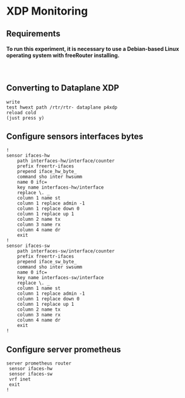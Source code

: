 # XDP Monitoring

## Requirements
#### To run this experiment, it is necessary to use a Debian-based Linux operating system with freeRouter installing.

</br>

## Converting to Dataplane XDP
```
write
test hwext path /rtr/rtr- dataplane p4xdp
reload cold
(just press y)
```

## Configure sensors interfaces bytes
```
!
sensor ifaces-hw
    path interfaces-hw/interface/counter
    prefix freertr-ifaces
    prepend iface_hw_byte_
    command sho inter hwsumm
    name 0 ifc=
    key name interfaces-hw/interface
    replace \. _
    column 1 name st
    column 1 replace admin -1
    column 1 replace down 0
    column 1 replace up 1
    column 2 name tx
    column 3 name rx
    column 4 name dr
    exit
!
sensor ifaces-sw
    path interfaces-sw/interface/counter
    prefix freertr-ifaces
    prepend iface_sw_byte_
    command sho inter swsumm
    name 0 ifc=
    key name interfaces-sw/interface
    replace \. _
    column 1 name st
    column 1 replace admin -1
    column 1 replace down 0
    column 1 replace up 1
    column 2 name tx
    column 3 name rx
    column 4 name dr
    exit
!
```

## Configure server prometheus

```
server prometheus router
 sensor ifaces-hw
 sensor ifaces-sw
 vrf inet
 exit
!
```
